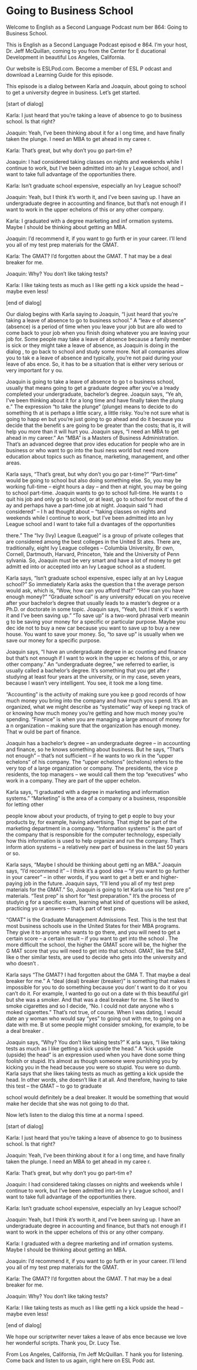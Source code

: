 # Going to Business School

Welcome to English as a Second Language Podcast num ber 864: Going to Business School.

This is English as a Second Language Podcast episod e 864. I’m your host, Dr. Jeff McQuillan, coming to you from the Center for E ducational Development in beautiful Los Angeles, California.

Our website is ESLPod.com. Become a member of ESL P odcast and download a Learning Guide for this episode.

This episode is a dialog between Karla and Joaquin,  about going to school to get a university degree in business. Let’s get started.

[start of dialog]

Karla:  I just heard that you’re taking a leave of absence to go to business school. Is that right?

Joaquin:  Yeah, I’ve been thinking about it for a l ong time, and have finally taken the plunge.  I need an MBA to get ahead in my caree r.

Karla:  That’s great, but why don’t you go part-tim e?

Joaquin:  I had considered taking classes on nights  and weekends while I continue to work, but I’ve been admitted into an Iv y League school, and I want to take full advantage of the opportunities there.

Karla:  Isn’t graduate school expensive, especially  an Ivy League school?

Joaquin:  Yeah, but I think it’s worth it, and I’ve  been saving up.  I have an undergraduate degree in accounting and finance, but  that’s not enough if I want to work in the upper echelons of this or any other company.

Karla:  I graduated with a degree marketing and inf ormation systems.  Maybe I should be thinking about getting an MBA.

Joaquin:  I’d recommend it, if you want to go furth er in your career.  I’ll lend you all of my test prep materials for the GMAT.

Karla:  The GMAT?  I’d forgotten about the GMAT.  T hat may be a deal breaker for me.

Joaquin:  Why?  You don’t like taking tests?

Karla:  I like taking tests as much as I like getti ng a kick upside the head – maybe even less!

[end of dialog]

Our dialog begins with Karla saying to Joaquin, “I just heard that you’re taking a leave of absence to go to business school.” A “leav e of absence” (absence) is a period of time when you leave your job but are allo wed to come back to your job when you finish doing whatever you are leaving your  job for. Some people may take a leave of absence because a family member is sick or they might take a leave of absence, as Joaquin is doing in the dialog , to go back to school and study some more. Not all companies allow you to tak e a leave of absence and typically, you’re not paid during your leave of abs ence. So, it has to be a situation that is either very serious or very important for y ou.

Joaquin is going to take a leave of absence to go t o business school, usually that means going to get a graduate degree after you’ve a lready completed your undergraduate, bachelor’s degree. Joaquin says, “Ye ah, I’ve been thinking about it for a long time and have finally taken the plung e.” The expression “to take the plunge” (plunge) means to decide to do something th at is perhaps a little scary, a little risky. You’re not sure what is going to happ en but you’re just going to go ahead and do it because you decide that the benefit s are going to be greater than the costs; that is, it will help you more than  it will hurt you. Joaquin says, “I need an MBA to get ahead in my career.” An “MBA” is  a Masters of Business Administration. That’s an advanced degree that prov ides education for people who are in business or who want to go into the busi ness world but need more education about topics such as finance, marketing, management, and other areas.

Karla says, “That’s great, but why don’t you go par t-time?” “Part-time” would be going to school but also doing something else. So, you may be working full-time – eight hours a day – and then at night, you may be  going to school part-time. Joaquin wants to go to school full-time. He wants t o quit his job and only go to school, or at least, go to school for most of the d ay and perhaps have a part-time job at night. Joaquin said “I had considered” – I h ad thought about – “taking classes on nights and weekends while I continue to work, but I’ve been admitted into an Ivy League school and I want to take full a dvantages of the opportunities

there.” The “Ivy (Ivy) League (League)” is a group of private colleges that are considered among the best colleges in the United St ates. There are, traditionally, eight Ivy League colleges – Columbia University, Br own, Cornell, Dartmouth, Harvard, Princeton, Yale and the University of Penn sylvania. So, Joaquin must be very smart and have a lot of money to get admitt ed into or accepted into an Ivy League school as a student.

Karla says, “Isn’t graduate school expensive, espec ially at an Ivy League school?” So immediately Karla asks the question tha t the average person would ask, which is, “Wow, how can you afford that?” “How  can you have enough money?” “Graduate school” is any university educati on you receive after your bachelor’s degree that usually leads to a master’s degree or a Ph.D. or doctorate in some topic. Joaquin says, “Yeah, but I think it’ s worth it and I’ve been saving up.” “To save up” is a two-word phrasal verb meanin g to be saving your money for a specific or particular purpose. Maybe you dec ide not to buy a new car because you want to save up to buy a new house. You  want to save your money. So, “to save up” is usually when we save our money for a specific purpose.

Joaquin says, “I have an undergraduate degree in ac counting and finance but that’s not enough if I want to work in the upper ec helons of this, or any other company.” An “undergraduate degree,” we referred to  earlier, is usually called a bachelor’s degree. It’s something that you get afte r studying at least four years at the university, or in my case, seven years, because  I wasn’t very intelligent. You see, it took me a long time.

“Accounting” is the activity of making sure you kee p good records of how much money you bring into the company and how much you s pend. It’s an organized, what we might describe as “systematic” way of keepi ng track of or knowing how much money you’re getting and how much money you’re  spending. “Finance” is when you are managing a large amount of money for a n organization – making sure that the organization has enough money. That w ould be part of finance.

Joaquin has a bachelor’s degree – an undergraduate degree – in accounting and finance, so he knows something about business. But he says, “That’s not enough” – that’s not sufficient – if he wants to wo rk in the “upper echelons” of his company. The “upper echelons” (echelons) refers to the very top of a large organization or company. The presidents, the vice p residents, the top managers – we would call them the top “executives” who work in a company. They are part of the upper echelon.

Karla says, “I graduated with a degree in marketing  and information systems.” “Marketing” is the area of a company or a business,  responsible for letting other

people know about your products, of trying to get p eople to buy your products by, for example, having advertising. That might be part  of the marketing department in a company. “Information systems” is the part of the company that is responsible for the computer technology, especially  how this information is used to help organize and run the company. That’s inform ation systems – a relatively new part of business in the last 50 years or so.

Karla says, “Maybe I should be thinking about getti ng an MBA.” Joaquin says, “I’d recommend it” – I think it’s a good idea – “if  you want to go further in your career” – in other words, if you want to get a bett er and higher-paying job in the future. Joaquin says, “I’ll lend you all of my test  prep materials for the GMAT.” So, Joaquin is going to let Karla use his “test pre p” materials. “Test prep” is short for “test preparation.” It’s the process of studyin g for a specific exam, learning what kind of questions will be asked, practicing yo ur answers – that’s part of test prep.

“GMAT” is the Graduate Management Admissions Test. This is the test that most business schools use in the United States for their  MBA programs. They give it to anyone who wants to go there, and you will need to get a certain score – a certain result – if you want to get into the school . The more difficult the school, the higher the GMAT score will be, the higher the G MAT score that you will need to get into that school. GMAT, like the SAT, like o ther similar tests, are used to decide who gets into the university and who doesn’t .

Karla says “The GMAT? I had forgotten about the GMA T. That maybe a deal breaker for me.” A “deal (deal) breaker (breaker)” is something that makes it impossible for you to do something because you don’ t want to do it or you can’t do it. For example, I wanted to go out on a date wi th this beautiful girl but she was a smoker. And that was a deal breaker for me. S he liked to smoke cigarettes and so I decide, “No. I could not date anyone who s moked cigarettes.” That’s not true, of course. When I was dating, I would date an y woman who would say “yes” to going out with me, to going on a date with me. B ut some people might consider smoking, for example, to be a deal breaker .

Joaquin says, “Why? You don’t like taking tests?” K arla says, “I like taking tests as much as I like getting a kick upside the head.” A “kick upside (upside) the head” is an expression used when you have done some thing foolish or stupid. It’s almost as though someone were punishing you by  kicking you in the head because you were so stupid. You were so dumb. Karla  says that she likes taking tests as much as getting a kick upside the head. In  other words, she doesn’t like it at all. And therefore, having to take this test – the GMAT – to go to graduate

school would definitely be a deal breaker. It would  be something that would make her decide that she was not going to do that.

Now let’s listen to the dialog this time at a norma l speed.

[start of dialog]

Karla:  I just heard that you’re taking a leave of absence to go to business school. Is that right?

Joaquin:  Yeah, I’ve been thinking about it for a l ong time, and have finally taken the plunge.  I need an MBA to get ahead in my caree r.

Karla:  That’s great, but why don’t you go part-tim e?

Joaquin:  I had considered taking classes on nights  and weekends while I continue to work, but I’ve been admitted into an Iv y League school, and I want to take full advantage of the opportunities there.

Karla:  Isn’t graduate school expensive, especially  an Ivy League school?

Joaquin:  Yeah, but I think it’s worth it, and I’ve  been saving up.  I have an undergraduate degree in accounting and finance, but  that’s not enough if I want to work in the upper echelons of this or any other company.

Karla:  I graduated with a degree marketing and inf ormation systems.  Maybe I should be thinking about getting an MBA.

Joaquin:  I’d recommend it, if you want to go furth er in your career.  I’ll lend you all of my test prep materials for the GMAT.

Karla:  The GMAT?  I’d forgotten about the GMAT.  T hat may be a deal breaker for me.

Joaquin:  Why?  You don’t like taking tests?

Karla:  I like taking tests as much as I like getti ng a kick upside the head – maybe even less!

[end of dialog]

 We hope our scriptwriter never takes a leave of abs ence because we love her wonderful scripts. Thank you, Dr. Lucy Tse.

From Los Angeles, California, I’m Jeff McQuillan. T hank you for listening. Come back and listen to us again, right here on ESL Podc ast.



